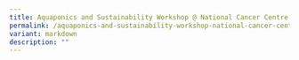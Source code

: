 ```yaml
---
title: Aquaponics and Sustainability Workshop @ National Cancer Centre Singapore
permalink: /aquaponics-and-sustainability-workshop-national-cancer-centre-singapore/
variant: markdown
description: ""
---
```

